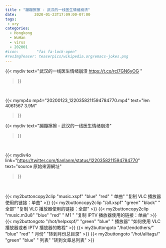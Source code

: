 ```yaml
---
title : "蹦蹦擦擦 - 武汉的一线医生情绪崩溃"
date:        2020-01-23T17:09:00-07:00
tags:
 - xry
categories:
  - Hongkong
  - WuHan
  - virus
  - 202001
#icon:        "fas fa-lock-open"
#resImgTeaser: teaserpics/wikipedia.org/emacs-jokes.png
---
```


{{< mydiv text="武汉的一线医生情绪崩溃 https://t.co/rcl7GN6yOG "
>}}
<br>


{{< mymp4o mp4="20200123_1220358211594784770.mp4"
text="len 4061567    3.9M"
>}}


{{< mydiv text="蹦蹦擦擦 - 武汉的一线医生情绪崩溃"
>}}
<br>

{{< mydiv4o link="https://twitter.com/tianlanm/status/1220358211594784770"
text="source 原始來源網址"
>}}


<br>

{{< my2buttoncopy2clip "music.xspf"        "blue"   "red"    " 单曲"  "复制 VLC 播放器使用的链接：单曲" >}} {{< my2buttoncopy2clip "/all.xspf"         "green"  "black"  " 全部"  "复制 VLC 播放器使用的链接：全部" >}} {{< my2buttoncopy2clip "music.m3u8"        "blue"   "red"    " M1 "    "复制 IPTV 播放器使用的链接：单曲" >}} {{< my2buttongoto      "/hot/helpxspf/"    "green"  "blue"   " 播放器" "如何使用 VLC 播放器或者 IPTV 播放器的教程" >}} {{< my2buttongoto      "/hot/endothers/"   "blue"   "red"    " 月份"   "转到月份总目录" >}} {{< my2buttongoto      "/hot/alltags/"     "green"  "blue"   " 列表"   "转到文章总列表" >}} 
